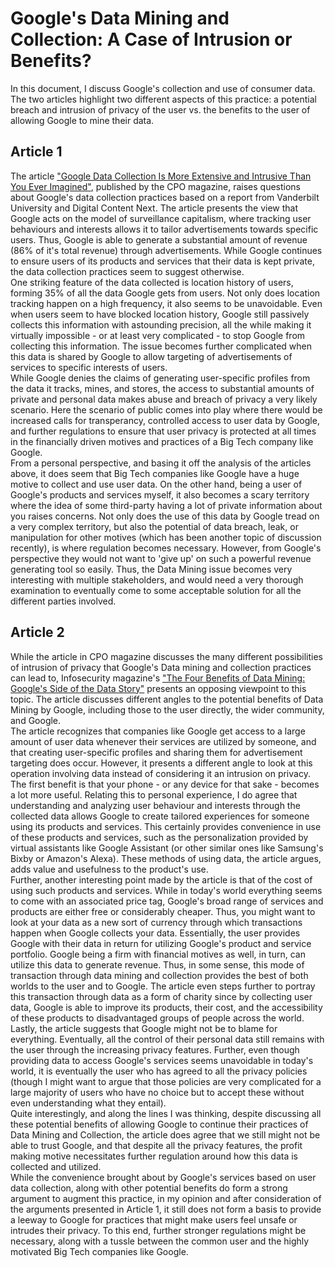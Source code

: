 # Google's Data Mining and Collection: A Case of Intrusion or Benefits?
In this document, I discuss Google's collection and use of consumer data. The two articles highlight two different aspects of this practice: a potential breach and intrusion of privacy of the user vs. the benefits to the user of allowing Google to mine their data.

## Article 1
The article ["Google Data Collection Is More Extensive and Intrusive Than You Ever Imagined"](https://www.cpomagazine.com/data-privacy/google-data-collection-is-more-extensive-and-intrusive-than-you-ever-imagined/), published by the CPO magazine, raises questions about Google's data collection practices based on a report from Vanderbilt University and Digital Content Next. The article presents the view that Google acts on the model of surveillance capitalism, where tracking user behaviours and interests allows it to tailor advertisements towards specific users. Thus, Google is able to generate a substantial amount of revenue (86% of it's total revenue) through advertisements. While Google continues to ensure users of its products and services that their data is kept private, the data collection practices seem to suggest otherwise. <br>
One striking feature of the data collected is location history of users, forming 35% of all the data Google gets from users. Not only does location tracking happen on a high frequency, it also seems to be unavoidable. Even when users seem to have blocked location history, Google still passively collects this information with astounding precision, all the while making it virtually impossible - or at least very complicated - to stop Google from collecting this information. The issue becomes further complicated when this data is shared by Google to allow targeting of advertisements of services to specific interests of users.  <br>
While Google denies the claims of generating user-specific profiles from the data it tracks, mines, and stores, the access to substantial amounts of private and personal data makes abuse and breach of privacy a very likely scenario. Here the scenario of public comes into play where there would be increased calls for transperancy, controlled access to user data by Google, and further regulations to ensure that user privacy is protected at all times in the financially driven motives and practices of a Big Tech company like Google. <br>
From a personal perspective, and basing it off the analysis of the articles above, it does seem that Big Tech companies like Google have a huge motive to collect and use user data. On the other hand, being a user of Google's products and services myself, it also becomes a scary territory where the idea of some third-party having a lot of private information about you raises concerns. Not only does the use of this data by Google tread on a very complex territory, but also the potential of data breach, leak, or manipulation for other motives (which has been another topic of discussion recently), is where regulation becomes necessary. However, from Google's perspective they would not want to 'give up' on such a powerful revenue generating tool so easily. Thus, the Data Mining issue becomes very interesting with multiple stakeholders, and would need a very thorough examination to eventually come to some acceptable solution for all the different parties involved.

## Article 2
While the article in CPO magazine discusses the many different possibilities of intrusion of privacy that Google's Data mining and collection practices can lead to, Infosecurity magazine's ["The Four Benefits of Data Mining: Google's Side of the Data Story"](https://www.infosecurity-magazine.com/next-gen-infosec/four-benefits-data-mining-google/) presents an opposing viewpoint to this topic. The article discusses different angles to the potential benefits of Data Mining by Google, including those to the user directly, the wider community, and Google. <br>
The article recognizes that companies like Google get access to a large amount of user data whenever their services are utilized by someone, and that creating user-specific profiles and sharing them for advertisement targeting does occur. However, it presents a different angle to look at this operation involving data instead of considering it an intrusion on privacy. The first benefit is that your phone - or any device for that sake - becomes a lot more useful. Relating this to personal experience, I do agree that understanding and analyzing user behaviour and interests through the collected data allows Google to create tailored experiences for someone using its products and services. This certainly provides convenience in use of these products and services, such as the personalization provided by virtual assistants like Google Assistant (or other similar ones like Samsung's Bixby or Amazon's Alexa). These methods of using data, the article argues, adds value and usefulness to the product's use. <br>
Further, another interesting point made by the article is that of the cost of using such products and services. While in today's world everything seems to come with an associated price tag, Google's broad range of services and products are either free or considerably cheaper. Thus, you might want to look at your data as a new sort of currency through which transactions happen when Google collects your data. Essentially, the user provides Google with their data in return for utilizing Google's product and service portfolio. Google being a firm with financial motives as well, in turn, can utilize this data to generate revenue. Thus, in some sense, this mode of transaction through data mining and collection provides the best of both worlds to the user and to Google. The article even steps further to portray this transaction through data as a form of charity since by collecting user data, Google is able to improve its products, their cost, and the accessibility of these products to disadvantaged groups of people across the world.
Lastly, the article suggests that Google might not be to blame for everything. Eventually, all the control of their personal data still remains with the user through the increasing privacy features. Further, even though providing data to access Google's services seems unavoidable in today's world, it is eventually the user who has agreed to all the privacy policies (though I might want to argue that those policies are very complicated for a large majority of users who have no choice but to accept these without even understanding what they entail). <br>
Quite interestingly, and along the lines I was thinking, despite discussing all these potential benefits of allowing Google to continue their practices of Data Mining and Collection, the article does agree that we still might not be able to trust Google, and that despite all the privacy features, the profit making motive necessitates further regulation around how this data is collected and utilized. <br>
While the convenience brought about by Google's services based on user data collection, along with other potential benefits do form a strong argument to augment this practice, in my opinion and after consideration of the arguments presented in Article 1, it still does not form a basis to provide a leeway to Google for practices that might make users feel unsafe or intrudes their privacy. To this end, further stronger regulations might be necessary, along with a tussle between the common user and the highly motivated Big Tech companies like Google.